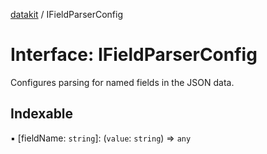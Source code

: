 [datakit](../README.md) / IFieldParserConfig

# Interface: IFieldParserConfig

Configures parsing for named fields in the JSON data.

## Indexable

▪ [fieldName: `string`]: (`value`: `string`) => `any`
